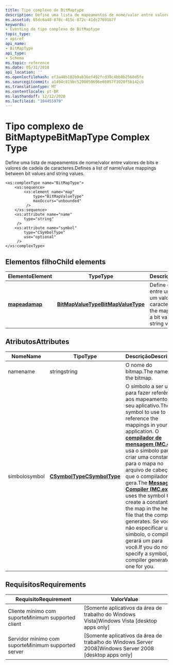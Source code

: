 ```yaml
---
title: Tipo complexo de BitMaptype
description: Define uma lista de mapeamentos de nome/valor entre valores de bits e valores de cadeia de caracteres.
ms.assetid: 65dc6a48-878c-415c-872c-41dc27691b7f
keywords:
- EventLog do tipo complexo de BitMaptype
topic_type:
- apiref
api_name:
- BitMapType
api_type:
- Schema
ms.topic: reference
ms.date: 05/31/2018
api_location: ''
ms.openlocfilehash: ef3a48b102b9ab36ef492fcd38c4bb8b2560d5fe
ms.sourcegitcommit: a1494c819bc5200050696e66057f1020f5b142cb
ms.translationtype: MT
ms.contentlocale: pt-BR
ms.lasthandoff: 12/12/2020
ms.locfileid: "104455979"
---
```

# <a name="bitmaptype-complex-type"></a><span data-ttu-id="83b8e-104">Tipo complexo de BitMaptype</span><span class="sxs-lookup"><span data-stu-id="83b8e-104">BitMapType Complex Type</span></span>

<span data-ttu-id="83b8e-105">Define uma lista de mapeamentos de nome/valor entre valores de bits e valores de cadeia de caracteres.</span><span class="sxs-lookup"><span data-stu-id="83b8e-105">Defines a list of name/value mappings between bit values and string values.</span></span>

``` syntax
<xs:complexType name="BitMapType">
    <xs:sequence>
        <xs:element name="map"
            type="BitMapValueType"
            maxOccurs="unbounded"
         />
    </xs:sequence>
    <xs:attribute name="name"
        type="string"
     />
    <xs:attribute name="symbol"
        type="CSymbolType"
        use="optional"
     />
</xs:complexType>
```

## <a name="child-elements"></a><span data-ttu-id="83b8e-106">Elementos filho</span><span class="sxs-lookup"><span data-stu-id="83b8e-106">Child elements</span></span>



| <span data-ttu-id="83b8e-107">Elemento</span><span class="sxs-lookup"><span data-stu-id="83b8e-107">Element</span></span>                                                   | <span data-ttu-id="83b8e-108">Type</span><span class="sxs-lookup"><span data-stu-id="83b8e-108">Type</span></span>                                                                       | <span data-ttu-id="83b8e-109">Descrição</span><span class="sxs-lookup"><span data-stu-id="83b8e-109">Description</span></span>                                                            |
|-----------------------------------------------------------|----------------------------------------------------------------------------|------------------------------------------------------------------------|
| [<span data-ttu-id="83b8e-110">**mapeada**</span><span class="sxs-lookup"><span data-stu-id="83b8e-110">**map**</span></span>](eventmanifestschema-map-bitmaptype-element.md) | [<span data-ttu-id="83b8e-111">**BitMapValueType**</span><span class="sxs-lookup"><span data-stu-id="83b8e-111">**BitMapValueType**</span></span>](eventmanifestschema-bitmapvaluetype-complextype.md) | <span data-ttu-id="83b8e-112">Define o mapeamento entre um valor de bit e um valor de cadeia de caracteres.</span><span class="sxs-lookup"><span data-stu-id="83b8e-112">Defines the mapping between a bit value and a string value.</span></span><br/> |



## <a name="attributes"></a><span data-ttu-id="83b8e-113">Atributos</span><span class="sxs-lookup"><span data-stu-id="83b8e-113">Attributes</span></span>



| <span data-ttu-id="83b8e-114">Nome</span><span class="sxs-lookup"><span data-stu-id="83b8e-114">Name</span></span>   | <span data-ttu-id="83b8e-115">Tipo</span><span class="sxs-lookup"><span data-stu-id="83b8e-115">Type</span></span>                                                              | <span data-ttu-id="83b8e-116">Descrição</span><span class="sxs-lookup"><span data-stu-id="83b8e-116">Description</span></span>                                                                                                                                                                                                                                                                                                         |
|--------|-------------------------------------------------------------------|---------------------------------------------------------------------------------------------------------------------------------------------------------------------------------------------------------------------------------------------------------------------------------------------------------------------|
| <span data-ttu-id="83b8e-117">name</span><span class="sxs-lookup"><span data-stu-id="83b8e-117">name</span></span>   | <span data-ttu-id="83b8e-118">string</span><span class="sxs-lookup"><span data-stu-id="83b8e-118">string</span></span>                                                            | <span data-ttu-id="83b8e-119">O nome do bitmap.</span><span class="sxs-lookup"><span data-stu-id="83b8e-119">The name of the bitmap.</span></span><br/>                                                                                                                                                                                                                                                                                  |
| <span data-ttu-id="83b8e-120">símbolo</span><span class="sxs-lookup"><span data-stu-id="83b8e-120">symbol</span></span> | [<span data-ttu-id="83b8e-121">**CSymbolType**</span><span class="sxs-lookup"><span data-stu-id="83b8e-121">**CSymbolType**</span></span>](eventmanifestschema-csymboltype-simpletype.md) | <span data-ttu-id="83b8e-122">O símbolo a ser usado para fazer referência aos mapeamentos em seu aplicativo.</span><span class="sxs-lookup"><span data-stu-id="83b8e-122">The symbol to use to reference the mappings in your application.</span></span> <span data-ttu-id="83b8e-123">O [**compilador de mensagem (MC.exe)**](message-compiler--mc-exe-.md) usa o símbolo para criar uma constante para o mapa no arquivo de cabeçalho que o compilador gera.</span><span class="sxs-lookup"><span data-stu-id="83b8e-123">The [**Message Compiler (MC.exe)**](message-compiler--mc-exe-.md) uses the symbol to create a constant for the map in the header file that the compiler generates.</span></span> <span data-ttu-id="83b8e-124">Se você não especificar um símbolo, o compilador gerará um para você.</span><span class="sxs-lookup"><span data-stu-id="83b8e-124">If you do not specify a symbol, the compiler generates one for you.</span></span><br/> |



## <a name="requirements"></a><span data-ttu-id="83b8e-125">Requisitos</span><span class="sxs-lookup"><span data-stu-id="83b8e-125">Requirements</span></span>



| <span data-ttu-id="83b8e-126">Requisito</span><span class="sxs-lookup"><span data-stu-id="83b8e-126">Requirement</span></span> | <span data-ttu-id="83b8e-127">Valor</span><span class="sxs-lookup"><span data-stu-id="83b8e-127">Value</span></span> |
|-------------------------------------|------------------------------------------------------|
| <span data-ttu-id="83b8e-128">Cliente mínimo com suporte</span><span class="sxs-lookup"><span data-stu-id="83b8e-128">Minimum supported client</span></span><br/> | <span data-ttu-id="83b8e-129">\[Somente aplicativos da área de trabalho do Windows Vista\]</span><span class="sxs-lookup"><span data-stu-id="83b8e-129">Windows Vista \[desktop apps only\]</span></span><br/>       |
| <span data-ttu-id="83b8e-130">Servidor mínimo com suporte</span><span class="sxs-lookup"><span data-stu-id="83b8e-130">Minimum supported server</span></span><br/> | <span data-ttu-id="83b8e-131">\[Somente aplicativos da área de trabalho do Windows Server 2008\]</span><span class="sxs-lookup"><span data-stu-id="83b8e-131">Windows Server 2008 \[desktop apps only\]</span></span><br/> |



 

 





